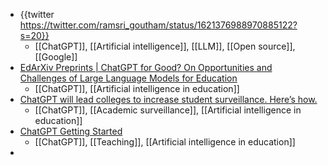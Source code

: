 - {{twitter https://twitter.com/ramsri_goutham/status/1621376988970885122?s=20}}
	- [[ChatGPT]], [[Artificial intelligence]], [[LLM]], [[Open source]], [[Google]]
- [EdArXiv Preprints | ChatGPT for Good? On Opportunities and Challenges of Large Language Models for Education](https://edarxiv.org/5er8f/)
	- [[ChatGPT]], [[Artificial intelligence in education]]
- [ChatGPT will lead colleges to increase student surveillance. Here’s how.](https://slate.com/technology/2023/02/chat-gpt-cheating-college-ai-detection.html)
	- [[ChatGPT]], [[Academic surveillance]], [[Artificial intelligence in education]]
- [ChatGPT Getting Started](https://bron-eager.thinkific.com/courses/ChatGPT-getting-started)
	- [[ChatGPT]], [[Teaching]], [[Artificial intelligence in education]]
-